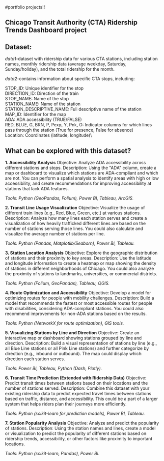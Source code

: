 #portfolio projects!!




## Chicago Transit Authority (CTA) Ridership Trends Dashboard project
## Dataset:

*data1*-dataset with ridership data for various CTA stations, including station names, monthly ridership data (average weekday, Saturday, Sunday/holiday), and the total ridership for the month. 

*data2*-contains information about specific CTA stops, including:

STOP_ID: Unique identifier for the stop\
DIRECTION_ID: Direction of the train\
STOP_NAME: Name of the stop\
STATION_NAME: Name of the station\
STATION_DESCRIPTIVE_NAME: Full descriptive name of the station\
MAP_ID: Identifier for the map\
ADA: ADA accessibility (TRUE/FALSE)\
RED, BLUE, G, BRN, P, Pexp, Y, Pnk, O: Indicator columns for which lines pass through the station (True for presence, False for absence)\
Location: Coordinates (latitude, longitude)\

## What can be explored with this dataset?
**1. Accessibility Analysis**
Objective: Analyze ADA accessibility across different stations and stops.
Description: Using the "ADA" column, create a map or dashboard to visualize which stations are ADA-compliant and which are not. You can perform a spatial analysis to identify areas with high or low accessibility, and create recommendations for improving accessibility at stations that lack ADA features.

*Tools: Python (GeoPandas, Folium), Power BI, Tableau, ArcGIS.*

**2. Transit Line Usage Visualization**
Objective: Visualize the usage of different train lines (e.g., Red, Blue, Green, etc.) at various stations.
Description: Analyze how many lines each station serves and create a visualization of how heavily trafficked different lines are based on the number of stations serving those lines. You could also calculate and visualize the average number of stations per line.

*Tools: Python (Pandas, Matplotlib/Seaborn), Power BI, Tableau.*

**3. Station Location Analysis**
Objective: Explore the geographic distribution of stations and their proximity to key areas.
Description: Use the latitude and longitude information to create a heatmap or map showing the density of stations in different neighborhoods of Chicago. You could also analyze the proximity of stations to landmarks, universities, or commercial districts.

*Tools: Python (Folium, GeoPandas), Tableau, QGIS.*

**4. Route Optimization and Accessibility**
Objective: Develop a model for optimizing routes for people with mobility challenges.
Description: Build a model that recommends the fastest or most accessible routes for people with disabilities, considering ADA-compliant stations. You could also recommend improvements for non-ADA stations based on the results.

*Tools: Python (NetworkX for route optimization), GIS tools.*

**5. Visualizing Stations by Line and Direction**
Objective: Create an interactive map or dashboard showing stations grouped by line and direction.
Description: Build a visual representation of stations by line (e.g., all Blue Line stations or all Pink Line stations) and further categorize by direction (e.g., inbound or outbound). The map could display which direction each station serves.

*Tools: Power BI, Tableau, Python (Dash, Plotly).*

**6. Transit Time Prediction (Extended with Ridership Data)**
Objective: Predict transit times between stations based on their locations and the number of stations served.
Description: Combine this dataset with your existing ridership data to predict expected travel times between stations based on traffic, distance, and accessibility. This could be a part of a larger system that helps riders plan their journeys more efficiently.

*Tools: Python (scikit-learn for prediction models), Power BI, Tableau.*

**7. Station Popularity Analysis**
Objective: Analyze and predict the popularity of stations.
Description: Using the station names and lines, create a model or visualization to predict the popularity of different stations based on ridership trends, accessibility, or other factors like proximity to important locations.

*Tools: Python (scikit-learn, Pandas), Power BI.*
